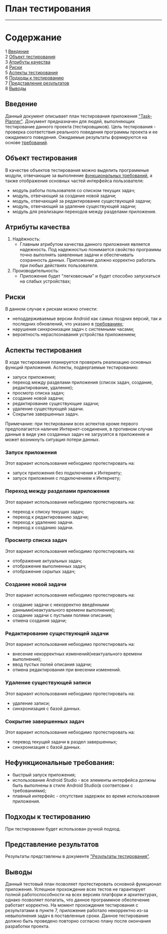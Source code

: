 # План тестирования
---

# Содержание
1 [Введение](#introduction)  
2 [Объект тестирования](#items)  
3 [Атрибуты качества](#quality)  
4 [Риски](#risk)  
5 [Аспекты тестирования](#features)  
6 [Подходы к тестированию](#approach)  
7 [Представление результатов](#pass)  
8 [Выводы](#conclusion)

<a name="introduction"/>

## Введение

Данный документ описывает план тестирования приложения ["Task-Planner"](https://github.com/sasha451/Task-Planner). Документ предназначен для людей, выполняющих тестирование данного проекта (тестировщиков). Цель тестирования - проверка соответствия реального поведения программы проекта и ее ожидаемого поведения. Ожидаемые результаты формируются на основе [требований](https://github.com/sasha451/Task-Planner/blob/master/Documents/SRS.md).

<a name="items"/>

## Объект тестирования

В качестве объектов тестирования можно выделить программные модули, отвечающие за выполнение [функциональных требований](https://github.com/sasha451/Task-Planner/blob/master/Documents/SRS.md#functional_requirements), а также отображения основных частей интерфейса пользователя:

* модуль работы пользователя со списком текущих задач;
* модуль, отвечающий за создание новой задачи;
* модуль, отвечающий за редактирование существующей задачи;
* модуль, отвечающий за удаление существующей задачи;
* модуль для реализации переходов между разделами приложения. 

<a name="quality"/>

## Атрибуты качества

1. Надёжность:
    - Главным атрибутом качества данного приложения является надежность. Под надежностью понимается свойство программы точно выполнять заявленные задачи и обеспечивать сохранность данных. Приложение должно корректно работать при любых действиях пользователя.
2. Производительность:
    - Приложение будет "легковесным" и будет способно запускаться на слабых устройствах;

<a name="risk"/>

## Риски

В данном случае к рискам можно отнести:
* неподдерживаемые версии Android как самых поздних версий, так и последних обновлений, что указано в [требованиях](https://github.com/sasha451/Task-Planner/blob/master/Documents/SRS.md#assumptions_and_dependencies);
* нарушения синхронизации задач с системными часами;
* вероятность нераспознавания устройства приложением;
<a name="features"/>

## Аспекты тестирования

В ходе тестирования планируется проверить реализацию основных функций приложения. Аспекты, подвергаемые тестированию: 
* запуск приложения;
* переход между разделами приложения (список задач, создание, редактирование, удаление);
* просмотр списка задач;
* создание новой задачи;
* редактирование существующие задачи;
* удаление существующей задачи.
* Сокрытие завершенных задач.

Примечание: при тестировании всех аспектов кроме первого предполагается наличие Интернет-соединения, в противном случае данные в виде уже созданных задач не загрузятся в приложение и может возникнуть ситуация потери данных.

### Запуск приложения
Этот вариант использования небходимо протестировать на:
* запуск приложения без подключения к Интернету;
* запуск приложения с подключением к Интернету;


### Переход между разделами приложения
Этот вариант использования небходимо протестировать на:
* переход к списку текущих задач;
* переход к редактированию задачи;
* переход к удалению задачи.
* переход к созданию задачи.

### Просмотр списка задач
Этот вариант использования небходимо протестировать на:
* отображение актуальных задач;
* отображение выполненных задач;
* отображение скрытых задач;

### Создание новой задачи
Этот вариант использования небходимо протестировать на:
* создание задачи с некорректно введёнными данными(неактуального времени выполнения);
* создание задачи с пустыми полями описания;
* отмена создания задачи;

### Редактирование существующей задачи
Этот вариант использования небходимо протестировать на:
* внесение некорректных изменений(неактуального времени выполнения);
* ввод пустых полей описания задачи;
* отмена редактирования при внесении изменений.

### Удаление существующей записи
Этот вариант использования небходимо протестировать на:
* удаление записи;
* синхронизация с базой данных.

### Сокрытие завершенных задач
Этот вариант использования небходимо протестировать на:
* перевод текущей задачи в раздел завершенных;
* синхронизация с базой данных.

## Нефункциональные требования:
* быстрый запуск приложения;
* использование Android Studio - все элементы интерфейса должны быть выполнены в стиле Android Studio(в соответсвии с требованиями);
* плавный интерфейс - отсутствие задержек во время использования приложения.

<a name="approach"/>

## Подходы к тестированию

При тестировании будет использован ручной подход.

<a name="pass"/>

## Представление результатов

Результаты представлены  в документе ["Результаты тестирования"](https://github.com/s1ovak/PhoneShop/blob/master/Testing/TestResults.md).

<a name="conclusion"/>

## Выводы

Данный тестовый план позволяет протестировать основной функционал приложения. Успешное прохождение всех тестов не гарантирует полной работоспособности на всех версиях платформ и архитектурах, однако позволяет полагать, что данное программное обеспечение работает корректно. На момент прохождения тестирования с результатами в пункте 7, приложение работало некорректно из-за невыполнения задач в поставленные сроки. Данное тестирование должно быть проведено повторно согласно плану после окончания разработки проекта.
